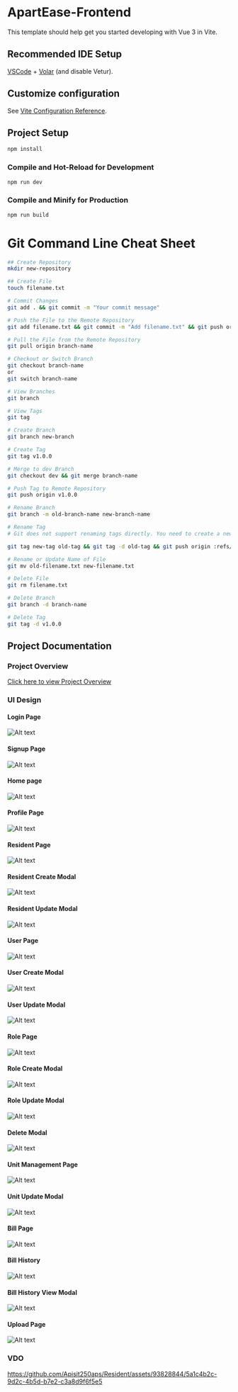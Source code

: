 # ApartEase-Frontend

This template should help get you started developing with Vue 3 in Vite.

## Recommended IDE Setup

[VSCode](https://code.visualstudio.com/) + [Volar](https://marketplace.visualstudio.com/items?itemName=Vue.volar) (and disable Vetur).

## Customize configuration

See [Vite Configuration Reference](https://vitejs.dev/config/).

## Project Setup

```sh
npm install
```

### Compile and Hot-Reload for Development

```sh
npm run dev
```

### Compile and Minify for Production

```sh
npm run build
```


# Git Command Line Cheat Sheet

```sh
## Create Repository
mkdir new-repository

## Create File
touch filename.txt

# Commit Changes
git add . && git commit -m "Your commit message"

# Push the File to the Remote Repository
git add filename.txt && git commit -m "Add filename.txt" && git push origin branch-name

# Pull the File from the Remote Repository
git pull origin branch-name

# Checkout or Switch Branch
git checkout branch-name
or
git switch branch-name

# View Branches
git branch

# View Tags
git tag

# Create Branch
git branch new-branch

# Create Tag
git tag v1.0.0

# Merge to dev Branch
git checkout dev && git merge branch-name

# Push Tag to Remote Repository
git push origin v1.0.0

# Rename Branch
git branch -m old-branch-name new-branch-name

# Rename Tag
# Git does not support renaming tags directly. You need to create a new tag and delete the old one:

git tag new-tag old-tag && git tag -d old-tag && git push origin :refs/tags/old-tag && git push origin --tags

# Rename or Update Name of File
git mv old-filename.txt new-filename.txt

# Delete File
git rm filename.txt

# Delete Branch
git branch -d branch-name

# Delete Tag
git tag -d v1.0.0

```





## Project Documentation

### Project Overview
[Click here to view Project Overview](./Project_Docs/overview.jpg)

### UI Design


#### Login Page
![Alt text](./Project_Docs/UI/UI-01%20Login%20Page.jpeg)
#### Signup Page
![Alt text](./Project_Docs/UI/UI-02%20Login%20Sucessful%20Modal.jpeg)
#### Home page
![Alt text](./Project_Docs/UI/UI-03%20Home%20page.jpeg)
#### Profile Page
![Alt text](./Project_Docs/UI/UI-04%20Profile%20Page.jpeg)

#### Resident Page
![Alt text](./Project_Docs/UI/UI-05%20Resident%20Page.jpeg)

#### Resident Create Modal
![Alt text](./Project_Docs/UI/UI-06%20Resident%20Create%20Modal%20.jpeg)

#### Resident Update Modal
![Alt text](./Project_Docs/UI/UI-07%20Resident%20Update%20Modal.jpeg)
#### User Page

![Alt text](./Project_Docs/UI/UI-08%20User%20Page.jpeg)
#### User Create Modal

![Alt text](./Project_Docs/UI/UI-09%20User%20Create%20Modal.jpeg)
#### User Update Modal
![Alt text](./Project_Docs/UI/UI-10%20User%20Update%20Modal.jpeg)
#### Role Page
![Alt text](./Project_Docs/UI/UI-11%20Role%20page.jpeg)

#### Role Create Modal
![Alt text](./Project_Docs/UI/UI-12%20Role%20Create%20Modal.jpeg)

#### Role Update Modal
![Alt text](./Project_Docs/UI/UI-13%20Role%20Update%20Modal.jpeg)

#### Delete Modal
![Alt text](./Project_Docs/UI/UI-14%20Delete%20modal.jpeg)

#### Unit Management Page
![Alt text](./Project_Docs/UI/UI-15%20Unit%20Management%20page.jpeg)

#### Unit Update Modal
![Alt text](./Project_Docs/UI/UI-16%20Unit%20Update%20Modal.jpeg)

#### Bill Page
![Alt text](./Project_Docs/UI/UI-17%20Bill%20page%20.jpeg)

#### Bill History
![Alt text](./Project_Docs/UI/UI-18%20Bill%20History.jpeg)

#### Bill History View Modal
![Alt text](./Project_Docs/UI/UI-19%20Bill%20History%20View%20Modal.jpeg)

#### Upload Page
![Alt text](./Project_Docs/UI/UI-20%20Upload%20page.jpeg)





### VDO
https://github.com/Apisit250aps/Resident/assets/93828844/5a1c4b2c-9d2c-4b5d-b7e2-c3a8d9f6f5e5
